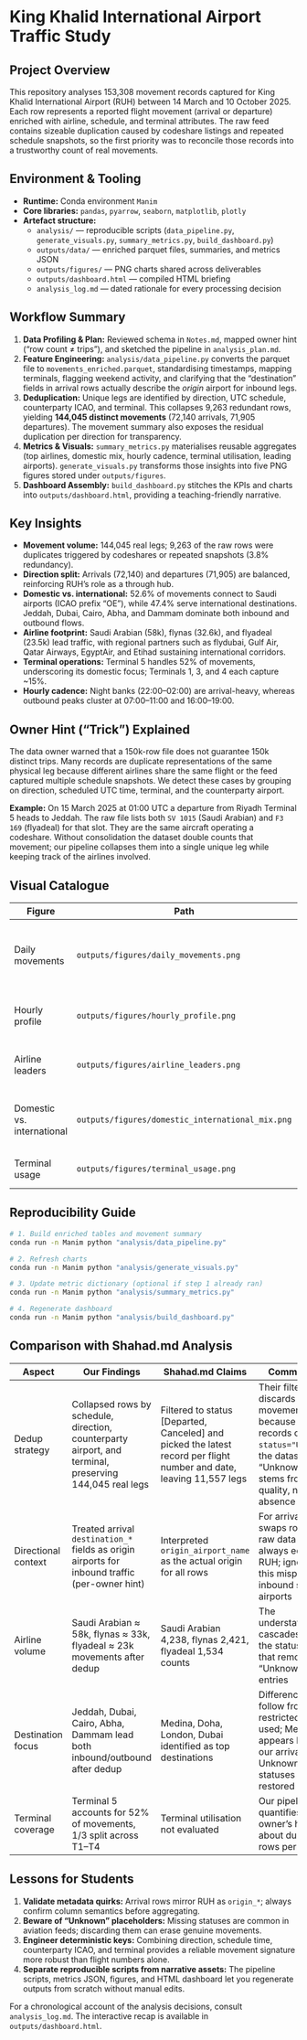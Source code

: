 # King Khalid International Airport Traffic Study

## Project Overview
This repository analyses 153,308 movement records captured for King Khalid International Airport (RUH) between 14 March and 10 October 2025. Each row represents a reported flight movement (arrival or departure) enriched with airline, schedule, and terminal attributes. The raw feed contains sizeable duplication caused by codeshare listings and repeated schedule snapshots, so the first priority was to reconcile those records into a trustworthy count of real movements.

## Environment & Tooling
- **Runtime:** Conda environment `Manim`
- **Core libraries:** `pandas`, `pyarrow`, `seaborn`, `matplotlib`, `plotly`
- **Artefact structure:**
  - `analysis/` — reproducible scripts (`data_pipeline.py`, `generate_visuals.py`, `summary_metrics.py`, `build_dashboard.py`)
  - `outputs/data/` — enriched parquet files, summaries, and metrics JSON
  - `outputs/figures/` — PNG charts shared across deliverables
  - `outputs/dashboard.html` — compiled HTML briefing
  - `analysis_log.md` — dated rationale for every processing decision

## Workflow Summary
1. **Data Profiling & Plan:** Reviewed schema in `Notes.md`, mapped owner hint (“row count ≠ trips”), and sketched the pipeline in `analysis_plan.md`.
2. **Feature Engineering:** `analysis/data_pipeline.py` converts the parquet file to `movements_enriched.parquet`, standardising timestamps, mapping terminals, flagging weekend activity, and clarifying that the “destination” fields in arrival rows actually describe the *origin* airport for inbound legs.
3. **Deduplication:** Unique legs are identified by direction, UTC schedule, counterparty ICAO, and terminal. This collapses 9,263 redundant rows, yielding **144,045 distinct movements** (72,140 arrivals, 71,905 departures). The movement summary also exposes the residual duplication per direction for transparency.
4. **Metrics & Visuals:** `summary_metrics.py` materialises reusable aggregates (top airlines, domestic mix, hourly cadence, terminal utilisation, leading airports). `generate_visuals.py` transforms those insights into five PNG figures stored under `outputs/figures`.
5. **Dashboard Assembly:** `build_dashboard.py` stitches the KPIs and charts into `outputs/dashboard.html`, providing a teaching-friendly narrative.

## Key Insights
- **Movement volume:** 144,045 real legs; 9,263 of the raw rows were duplicates triggered by codeshares or repeated snapshots (3.8% redundancy).
- **Direction split:** Arrivals (72,140) and departures (71,905) are balanced, reinforcing RUH’s role as a through hub.
- **Domestic vs. international:** 52.6% of movements connect to Saudi airports (ICAO prefix “OE”), while 47.4% serve international destinations. Jeddah, Dubai, Cairo, Abha, and Dammam dominate both inbound and outbound flows.
- **Airline footprint:** Saudi Arabian (58k), flynas (32.6k), and flyadeal (23.5k) lead traffic, with regional partners such as flydubai, Gulf Air, Qatar Airways, EgyptAir, and Etihad sustaining international corridors.
- **Terminal operations:** Terminal 5 handles 52% of movements, underscoring its domestic focus; Terminals 1, 3, and 4 each capture ~15%.
- **Hourly cadence:** Night banks (22:00–02:00) are arrival-heavy, whereas outbound peaks cluster at 07:00–11:00 and 16:00–19:00.

## Owner Hint (“Trick”) Explained
The data owner warned that a 150k-row file does not guarantee 150k distinct trips. Many records are duplicate representations of the same physical leg because different airlines share the same flight or the feed captured multiple schedule snapshots. We detect these cases by grouping on direction, scheduled UTC time, terminal, and the counterparty airport.

**Example:** On 15 March 2025 at 01:00 UTC a departure from Riyadh Terminal 5 heads to Jeddah. The raw file lists both `SV 1015` (Saudi Arabian) and `F3 169` (flyadeal) for that slot. They are the same aircraft operating a codeshare. Without consolidation the dataset double counts that movement; our pipeline collapses them into a single unique leg while keeping track of the airlines involved.

## Visual Catalogue
| Figure | Path | Description |
| --- | --- | --- |
| Daily movements | `outputs/figures/daily_movements.png` | Arrival vs. departure trend across the observation window |
| Hourly profile | `outputs/figures/hourly_profile.png` | Distribution of legs by local hour and direction |
| Airline leaders | `outputs/figures/airline_leaders.png` | Top 15 airlines after codeshare consolidation |
| Domestic vs. international | `outputs/figures/domestic_international_mix.png` | Directional mix between Saudi and foreign airports |
| Terminal usage | `outputs/figures/terminal_usage.png` | Movements handled per terminal |

## Reproducibility Guide
```bash
# 1. Build enriched tables and movement summary
conda run -n Manim python "analysis/data_pipeline.py"

# 2. Refresh charts
conda run -n Manim python "analysis/generate_visuals.py"

# 3. Update metric dictionary (optional if step 1 already ran)
conda run -n Manim python "analysis/summary_metrics.py"

# 4. Regenerate dashboard
conda run -n Manim python "analysis/build_dashboard.py"
```

## Comparison with Shahad.md Analysis
| Aspect | Our Findings | Shahad.md Claims | Commentary |
| --- | --- | --- | --- |
| Dedup strategy | Collapsed rows by schedule, direction, counterparty airport, and terminal, preserving 144,045 real legs | Filtered to status \[Departed, Canceled\] and picked the latest record per flight number and date, leaving 11,557 legs | Their filter discards 92% of movements because most records carry `status="Unknown"`; the dataset’s “Unknown” label stems from feed quality, not flight absence |
| Directional context | Treated arrival `destination_*` fields as origin airports for inbound traffic (per-owner hint) | Interpreted `origin_airport_name` as the actual origin for all rows | For arrivals this swaps roles: in raw data `origin_*` always equals RUH; ignoring this misplaces inbound source airports |
| Airline volume | Saudi Arabian ≈ 58k, flynas ≈ 33k, flyadeal ≈ 23k movements after dedup | Saudi Arabian 4,238, flynas 2,421, flyadeal 1,534 counts | The understatement cascades from the status filter that removes “Unknown” entries |
| Destination focus | Jeddah, Dubai, Cairo, Abha, Dammam lead both inbound/outbound after dedup | Medina, Doha, London, Dubai identified as top destinations | Differences follow from the restricted subset used; Medina appears lower in our arrivals once Unknown statuses are restored |
| Terminal coverage | Terminal 5 accounts for 52% of movements, 1/3 split across T1–T4 | Terminal utilisation not evaluated | Our pipeline quantifies the owner’s hint about duplicated rows per terminal |

## Lessons for Students
1. **Validate metadata quirks:** Arrival rows mirror RUH as `origin_*`; always confirm column semantics before aggregating.
2. **Beware of “Unknown” placeholders:** Missing statuses are common in aviation feeds; discarding them can erase genuine movements.
3. **Engineer deterministic keys:** Combining direction, schedule time, counterparty ICAO, and terminal provides a reliable movement signature more robust than flight numbers alone.
4. **Separate reproducible scripts from narrative assets:** The pipeline scripts, metrics JSON, figures, and HTML dashboard let you regenerate outputs from scratch without manual edits.

For a chronological account of the analysis decisions, consult `analysis_log.md`. The interactive recap is available in `outputs/dashboard.html`.
